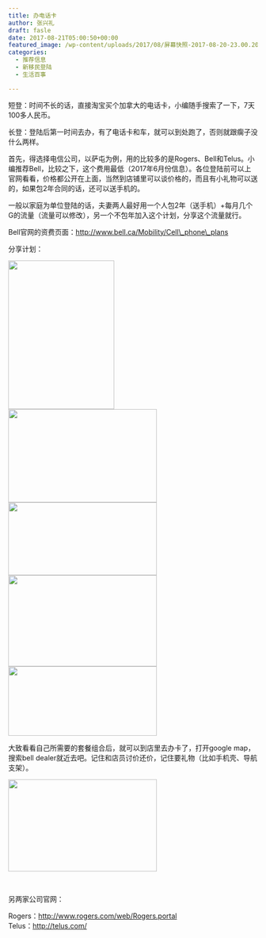 ```yaml
---
title: 办电话卡
author: 张兴礼
draft: fasle
date: 2017-08-21T05:00:50+00:00
featured_image: /wp-content/uploads/2017/08/屏幕快照-2017-08-20-23.00.20.png
categories:
  - 推荐信息
  - 新移民登陆
  - 生活百事

---
```

短登：时间不长的话，直接淘宝买个加拿大的电话卡，小编随手搜索了一下，7天100多人民币。

长登：登陆后第一时间去办，有了电话卡和车，就可以到处跑了，否则就跟瘸子没什么两样。

首先，得选择电信公司，以萨屯为例，用的比较多的是Rogers、Bell和Telus。小编推荐Bell，比较之下，这个费用最低（2017年6月份信息）。各位登陆前可以上官网看看，价格都公开在上面，当然到店铺里可以谈价格的，而且有小礼物可以送的，如果包2年合同的话，还可以送手机的。

一般以家庭为单位登陆的话，夫妻两人最好用一个人包2年（送手机）+每月几个G的流量（流量可以修改），另一个不包年加入这个计划，分享这个流量就行。

Bell官网的资费页面：http://www.bell.ca/Mobility/Cell\_phone\_plans

分享计划：

<img decoding="async" loading="lazy" class="alignnone size-medium wp-image-1481" src="http://52sask.com/wp-content/uploads/2017/08/屏幕快照-2017-08-20-22.46.56-214x300.png" alt="" width="214" height="300" srcset="http://192.168.2.100:800/wp-content/uploads/2017/08/屏幕快照-2017-08-20-22.46.56-214x300.png 214w, http://192.168.2.100:800/wp-content/uploads/2017/08/屏幕快照-2017-08-20-22.46.56.png 486w" sizes="(max-width: 214px) 100vw, 214px" /> 

<img decoding="async" loading="lazy" class="alignnone size-medium wp-image-1485" src="http://52sask.com/wp-content/uploads/2017/08/屏幕快照-2017-08-20-22.45.42-300x188.png" alt="" width="300" height="188" srcset="http://192.168.2.100:800/wp-content/uploads/2017/08/屏幕快照-2017-08-20-22.45.42-300x188.png 300w, http://192.168.2.100:800/wp-content/uploads/2017/08/屏幕快照-2017-08-20-22.45.42.png 984w" sizes="(max-width: 300px) 100vw, 300px" /> 

<img decoding="async" loading="lazy" class="alignnone size-medium wp-image-1484" src="http://52sask.com/wp-content/uploads/2017/08/屏幕快照-2017-08-20-22.45.59-300x147.png" alt="" width="300" height="147" srcset="http://192.168.2.100:800/wp-content/uploads/2017/08/屏幕快照-2017-08-20-22.45.59-300x147.png 300w, http://192.168.2.100:800/wp-content/uploads/2017/08/屏幕快照-2017-08-20-22.45.59.png 984w" sizes="(max-width: 300px) 100vw, 300px" /> 

<img decoding="async" loading="lazy" class="alignnone size-medium wp-image-1483" src="http://52sask.com/wp-content/uploads/2017/08/屏幕快照-2017-08-20-22.46.22-300x184.png" alt="" width="300" height="184" srcset="http://192.168.2.100:800/wp-content/uploads/2017/08/屏幕快照-2017-08-20-22.46.22-300x184.png 300w, http://192.168.2.100:800/wp-content/uploads/2017/08/屏幕快照-2017-08-20-22.46.22.png 988w" sizes="(max-width: 300px) 100vw, 300px" /> 

<img decoding="async" loading="lazy" class="alignnone size-medium wp-image-1482" src="http://52sask.com/wp-content/uploads/2017/08/屏幕快照-2017-08-20-22.46.35-300x140.png" alt="" width="300" height="140" srcset="http://192.168.2.100:800/wp-content/uploads/2017/08/屏幕快照-2017-08-20-22.46.35-300x140.png 300w, http://192.168.2.100:800/wp-content/uploads/2017/08/屏幕快照-2017-08-20-22.46.35.png 995w" sizes="(max-width: 300px) 100vw, 300px" /> 

大致看看自己所需要的套餐组合后，就可以到店里去办卡了，打开google map，搜索bell dealer就近去吧。记住和店员讨价还价，记住要礼物（比如手机壳、导航支架）。

<img decoding="async" loading="lazy" class="alignnone size-medium wp-image-1486" src="http://52sask.com/wp-content/uploads/2017/08/屏幕快照-2017-08-20-22.57.33-300x186.png" alt="" width="300" height="186" srcset="http://192.168.2.100:800/wp-content/uploads/2017/08/屏幕快照-2017-08-20-22.57.33-300x186.png 300w, http://192.168.2.100:800/wp-content/uploads/2017/08/屏幕快照-2017-08-20-22.57.33.png 1003w" sizes="(max-width: 300px) 100vw, 300px" /> 

&nbsp;

另两家公司官网：

Rogers：<a class="gj_safe_a" href="http://www.rogers.com/web/Rogers.portal" target="_blank" rel="noopener">http://www.rogers.com/web/Rogers.portal</a>  
Telus：<a class="gj_safe_a" href="http://telus.com/" target="_blank" rel="noopener">http://telus.com/</a>